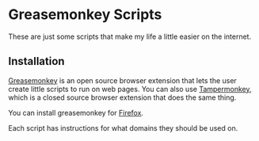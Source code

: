 # Greasemonkey Scripts

These are just some scripts that make my life a little easier on the internet.

## Installation

[Greasemonkey](https://www.greasespot.net/) is an open source browser extension that lets the user create little scripts to run on web pages. You can also use [Tampermonkey](https://tampermonkey.net/), which is a closed source browser extension that does the same thing.

You can install greasemonkey for [Firefox](https://addons.mozilla.org/en-US/firefox/addon/greasemonkey/).

Each script has instructions for what domains they should be used on.
